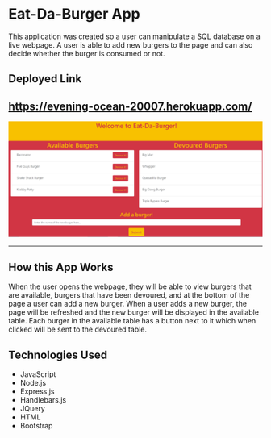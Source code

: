 # Eat-Da-Burger App
This application was created so a user can manipulate a SQL database on a live webpage. A user is able to add new burgers to the page and can also decide whether the burger is consumed or not.

## Deployed Link
https://evening-ocean-20007.herokuapp.com/
---

![Screenshot](./app-screenshots/BurgersApp.png)

---

## How this App Works
When the user opens the webpage, they will be able to view burgers that are available, burgers that have been devoured, and at the bottom of the page a user can add a new burger. When a user adds a new burger, the page will be refreshed and the new burger will be displayed in the available table. Each burger in the available table has a button next to it which when clicked will be sent to the devoured table. 

## Technologies Used
* JavaScript
* Node.js
* Express.js
* Handlebars.js
* JQuery
* HTML
* Bootstrap